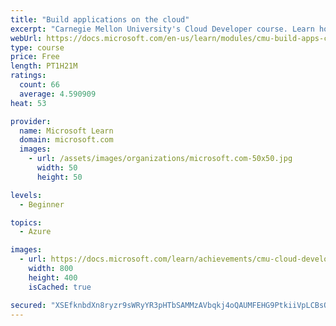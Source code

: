 ```yaml
---
title: "Build applications on the cloud"
excerpt: "Carnegie Mellon University's Cloud Developer course. Learn how developers write programs that run on the cloud, including how to deploy, be fault-tolerant, load balance, scale, and deal with latency."
webUrl: https://docs.microsoft.com/en-us/learn/modules/cmu-build-apps-cloud/
type: course
price: Free
length: PT1H21M
ratings:
  count: 66
  average: 4.590909
heat: 53

provider:
  name: Microsoft Learn
  domain: microsoft.com
  images:
    - url: /assets/images/organizations/microsoft.com-50x50.jpg
      width: 50
      height: 50

levels:
  - Beginner

topics:
  - Azure

images:
  - url: https://docs.microsoft.com/learn/achievements/cmu-cloud-developer/build-applications-on-the-cloud-social.png
    width: 800
    height: 400
    isCached: true

secured: "XSEfknbdXn8ryzr9sWRyYR3pHTbSAMMzAVbqkj4oQAUMFEHG9PtkiiVpLCBsQUYD9/Zv4tatvUxtS/FFuFcKWJsDfIgMWrS46PkREUYs29gnxt53GYgJcXM7pmyFuNcJcuLZhdi15HAQDkqto73Gya2djj79PeZ2qKBoDAfvNWE4PUNixKQabg49JjtjUVVCyxAbRSeZyJZUMbX+CGsYh8EeUFabgiouoWk749EgdwepPx9emcegizZQFanRAEbHTr9fTj0OPTXBIC6Wru3su6KT54THia6QRHBVXR+eV0xNZ0ETJOhCCKJTyyik/0TReFCztCC+cGn8rTln6wpkeev0YpCfXyBoqzd0bR7Fwg7yKYk/Gzo5ZUL4eIdiVkikMHzBNQQVHlDtURrmURVUaw==;5gNabXm8spad8JSOM0wnuA=="
---
```


